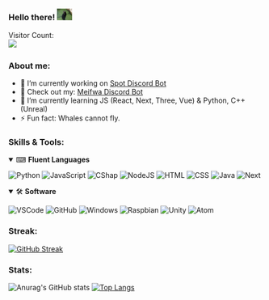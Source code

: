 ### Hello there! <img src="https://raw.githubusercontent.com/K-209/K-209/main/resources/tenor.gif" width="30px">
<p align="left"> 
    Visitor Count:<br>
  <img src="https://profile-counter.glitch.me/K-209/count.svg" />
</p>

### About me:
- 🔭 I’m currently working on [Spot Discord Bot](https://github.com/KayTwenty/SpotBot)
- 👀 Check out my: [Meifwa Discord Bot](https://github.com/KayTwenty/Meifwa-Discord-Bot)
- 🌱 I’m currently learning JS (React, Next, Three, Vue) & Python, C++ (Unreal)
- ⚡ Fun fact: Whales cannot fly.

### Skills & Tools:

<details open>
<summary>⌨ <b>Fluent Languages</b></summary>
<p>

![Python](https://img.shields.io/badge/Python-3776AB?style=for-the-badge&logo=python&logoColor=white)
![JavaScript](https://img.shields.io/badge/JavaScript-F7DF1E?style=for-the-badge&logo=javascript&logoColor=black)
![CShap](https://img.shields.io/badge/CSharp-464EB8?style=for-the-badge&logo=csharp&logoColor=white)
![NodeJS](https://img.shields.io/badge/Node.js-43853D?style=for-the-badge&logo=nodedotjs&logoColor=white)
![HTML](https://img.shields.io/badge/HTML-E34F26?style=for-the-badge&logo=html5&logoColor=white)
![CSS](https://img.shields.io/badge/CSS-1572B6?style=for-the-badge&logo=css3&logoColor=white)
![Java](https://img.shields.io/badge/Java-FFFFFF?style=for-the-badge&logo=java&logoColor=red)
![Next](https://img.shields.io/badge/Next.js-1572B6?style=for-the-badge&logo=nextjs&logoColor=white)
</p>
</details>


<details open>
<summary>🛠 <b>Software</b></summary>
<p>

![VSCode](https://img.shields.io/badge/VSCode-808080?style=for-the-badge&logo=visualstudiocode&logoColor=blue)
![GitHub](https://img.shields.io/badge/GitHub-181717?style=for-the-badge&logo=GitHub&logoColor=white)
![Windows](https://img.shields.io/badge/Windows-0078D6?style=for-the-badge&logo=Windows&logoColor=white)
![Raspbian](https://img.shields.io/badge/Raspbian%20-C51A4A?style=for-the-badge&logo=Raspberry%20Pi&logoColor=white)
![Unity](https://img.shields.io/badge/Unity-EAEAEA?style=for-the-badge&logo=unity&logoColor=black)
![Atom](https://img.shields.io/badge/Atom-1caa76?style=for-the-badge&logo=atom&logoColor=685c5c)
</p>
</details>


### Streak:
[![GitHub Streak](http://github-readme-streak-stats.herokuapp.com?user=KayTwenty&theme=dark&hide_border=true)](https://git.io/streak-stats) 

### Stats:
![Anurag's GitHub stats](https://github-readme-stats.vercel.app/api?username=KayTwenty&show_icons=true&theme=nightowl) [![Top Langs](https://github-readme-stats.vercel.app/api/top-langs/?username=KayTwenty&layout=compact&theme=nightowl)](https://github.com/anuraghazra/github-readme-stats)




